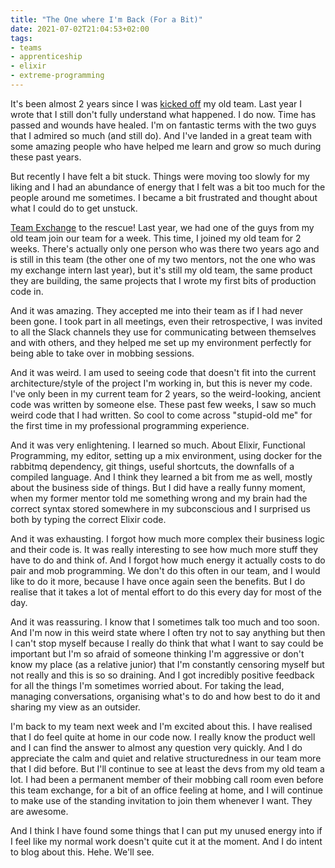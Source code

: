 ```yaml
---
title: "The One where I'm Back (For a Bit)"
date: 2021-07-02T21:04:53+02:00
tags:
- teams
- apprenticeship
- elixir
- extreme-programming
---
```


It's been almost 2 years since I was [kicked off](https://www.veracologne.com/posts/2020-07-08-one-year/) my old team. Last year I wrote that I still don't fully understand what happened. I do now. Time has passed and wounds have healed. I'm on fantastic terms with the two guys that I admired so much (and still do). And I've landed in a great team with some amazing people who have helped me learn and grow so much during these past years.

But recently I have felt a bit stuck. Things were moving too slowly for my liking and I had an abundance of energy that I felt was a bit too much for the people around me sometimes. I became a bit frustrated and thought about what I could do to get unstuck.

[Team Exchange](https://www.veracologne.com/posts/2020-05-25-my-exchange-intern/) to the rescue! Last year, we had one of the guys from my old team join our team for a week. This time, I joined my old team for 2 weeks. There's actually only one person who was there two years ago and is still in this team (the other one of my two mentors, not the one who was my exchange intern last year), but it's still my old team, the same product they are building, the same projects that I wrote my first bits of production code in.

And it was amazing. They accepted me into their team as if I had never been gone. I took part in all meetings, even their retrospective, I was invited to all the Slack channels they use for communicating between themselves and with others, and they helped me set up my environment perfectly for being able to take over in mobbing sessions.

And it was weird. I am used to seeing code that doesn't fit into the current architecture/style of the project I'm working in, but this is never my code. I've only been in my current team for 2 years, so the weird-looking, ancient code was written by someone else. These past few weeks, I saw so much weird code that I had written. So cool to come across "stupid-old me" for the first time in my professional programming experience.

And it was very enlightening. I learned so much. About Elixir, Functional Programming, my editor, setting up a mix environment, using docker for the rabbitmq dependency, git things, useful shortcuts, the downfalls of a compiled language. And I think they learned a bit from me as well, mostly about the business side of things. But I did have a really funny moment, when my former mentor told me something wrong and my brain had the correct syntax stored somewhere in my subconscious and I surprised us both by typing the correct Elixir code.

And it was exhausting. I forgot how much more complex their business logic and their code is. It was really interesting to see how much more stuff they have to do and think of. And I forgot how much energy it actually costs to do pair and mob programming. We don't do this often in our team, and I would like to do it more, because I have once again seen the benefits. But I do realise that it takes a lot of mental effort to do this every day for most of the day.

And it was reassuring. I know that I sometimes talk too much and too soon. And I'm now in this weird state where I often try not to say anything but then I can't stop myself because I really do think that what I want to say could be important but I'm so afraid of someone thinking I'm aggressive or don't know my place (as a relative junior) that I'm constantly censoring myself but not really and this is so so draining. And I got incredibly positive feedback for all the things I'm sometimes worried about. For taking the lead, managing conversations, organising what's to do and how best to do it and sharing my view as an outsider.

I'm back to my team next week and I'm excited about this. I have realised that I do feel quite at home in our code now. I really know the product well and I can find the answer to almost any question very quickly. And I do appreciate the calm and quiet and relative structuredness in our team more that I did before. But I'll continue to see at least the devs from my old team a lot. I had been a permanent member of their mobbing call room even before this team exchange, for a bit of an office feeling at home, and I will continue to make use of the standing invitation to join them whenever I want. They are awesome.

And I think I have found some things that I can put my unused energy into if I feel like my normal work doesn't quite cut it at the moment. And I do intent to blog about this. Hehe. We'll see.
